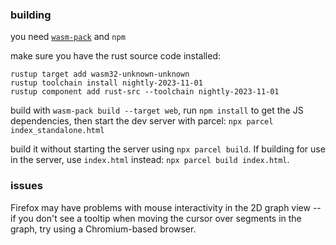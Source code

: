 ### building

you need [`wasm-pack`](https://rustwasm.github.io/wasm-pack/installer/) and `npm`

make sure you have the rust source code installed:

```
rustup target add wasm32-unknown-unknown
rustup toolchain install nightly-2023-11-01
rustup component add rust-src --toolchain nightly-2023-11-01
```

build with `wasm-pack build --target web`, run `npm install` to get the JS dependencies,
then start the dev server with parcel: `npx parcel index_standalone.html`

build it without starting the server using `npx parcel build`. If building for use in the server,
use `index.html` instead: `npx parcel build index.html`.


### issues

Firefox may have problems with mouse interactivity in the 2D graph
view -- if you don't see a tooltip when moving the cursor over
segments in the graph, try using a Chromium-based browser.
